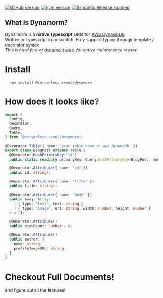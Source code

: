 [![GitHub version](https://badge.fury.io/gh/serverless-seoul%2Fdynamorm.svg)](https://badge.fury.io/gh/serverless-seoul%2Fdynamorm)
[![npm version](https://badge.fury.io/js/%40serverless-seoul%2Fdynamorm.svg)](https://badge.fury.io/js/%40serverless-seoul%2Fdynamorm)
[![Semantic Release enabled](https://img.shields.io/badge/%20%20%F0%9F%93%A6%F0%9F%9A%80-semantic--release-e10079.svg)](https://github.com/semantic-release/semantic-release)

## What Is Dynamorm?
Dynamorm is a **native Typescript** ORM for [AWS DynamoDB](https://aws.amazon.com/dynamodb/)  
Written in Typescript from scratch, Fully support typing through template / decorator syntax  
*This is hard fork of [dynamo-types](https://github.com/balmbees/dynamo-types), for active maintenance reason*  

# Install
```
  npm install @serverless-seoul/dynamorm
```

# How does it looks like?
```typescript
import {
  Config,
  Decorator,
  Query,
  Table,
} from "@serverless-seoul/dynamorm";

@Decorator.Table({ name: `your_table_name_on_aws_dynamodb` })
export class BlogPost extends Table {
  @Decorator.HashPrimaryKey("id")
  public static readonly primaryKey: Query.HashPrimaryKey<BlogPost, number>; 

  @Decorator.Attribute({ name: "id" })
  public id: string!;

  @Decorator.Attribute({ name: "title" })
  public title: string!;

  @Decorator.Attribute({ name: "body" })
  public body: Array<
    | { type: "text", text: string }
    | { type: "image", url: string, width: number, height: number }
  > = [];

  @Decorator.Attribute()
  public viewCount: number = 0;

  @Decorator.Attribute()
  public author: {
    name: string;
    profileImageURL: string;
  }
}
```


# **[Checkout Full Documents](https://serverless-seoul.github.io/dynamorm/docs/introduction)!**
and figure out all the features!
